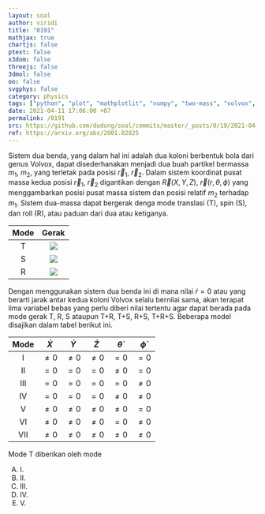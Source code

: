```yaml
---
layout: soal
author: viridi
title: "0191"
mathjax: true
chartjs: false
ptext: false
x3dom: false
threejs: false
3dmol: false
oo: false
svgphys: false
category: physics
tags: ["python", "plot", "mathplotlit", "numpy", "two-mass", "volvox", "ellipse", "fi3201", "2020-2"]
date: 2021-04-11 17:06:00 +07
permalink: /0191
src: https://github.com/dudung/soal/commits/master/_posts/0/19/2021-04-10-two-mass-system-5.md
ref: https://arxiv.org/abs/2001.02825
---
```

Sistem dua benda, yang dalam hal ini adalah dua koloni berbentuk bola dari genus Volvox, dapat disederhanakan menjadi dua buah partikel bermassa $m_1$, $m_2$, yang terletak pada posisi $\vec{r} _1$, $\vec{r} _2$. Dalam sistem koordinat pusat massa kedua posisi $\vec{r} _1$, $\vec{r} _2$ digantikan dengan $\vec{R}(X, Y, Z)$, $\vec{r}(r, \theta, \phi)$ yang menggambarkan posisi pusat massa sistem dan posisi relatif $m_2$ terhadap $m_1$. Sistem dua-massa dapat bergerak denga mode translasi (T), spin (S), dan roll (R), atau paduan dari dua atau ketiganya.

Mode | Gerak 
:-: | :-:
T | ![]({{site.baseurl}}/assets/img/0/19/0191a.png)
S | ![]({{site.baseurl}}/assets/img/0/19/0191b.png)
R | ![]({{site.baseurl}}/assets/img/0/19/0191c.png)

Dengan menggunakan sistem dua benda ini di mana nilai $\dot{r} = 0$ atau yang berarti jarak antar kedua koloni Volvox selalu bernilai sama, akan terapat lima variabel bebas yang perlu diberi nilai tertentu agar dapat berada pada mode gerak T, R, S ataupun T+R, T+S, R+S, T+R+S. Beberapa model disajikan dalam tabel berikut ini.

Mode | $\dot{X}$ | $\dot{Y}$ | $\dot{Z}$ | $\dot{\theta}$ | $\dot{\phi}$
:-: | :-: | :-: | :-: | :-: | :-:
I   | $\ne 0$ | $\ne 0$ | $\ne 0$ | $= 0$ | $= 0$  
II  | $= 0$ | $= 0$ | $= 0$ | $\ne 0$ | $= 0$
III | $= 0$ | $= 0$ | $= 0$ | $= 0$ | $\ne 0$
IV  | $= 0$ | $= 0$ | $= 0$ | $\ne 0$ | $\ne 0$
V   | $\ne 0$ | $\ne 0$ | $\ne 0$ | $\ne 0$ | $= 0$
VI  | $\ne 0$ | $\ne 0$ | $\ne 0$ | $= 0$ | $\ne 0$
VII | $\ne 0$ | $\ne 0$ | $\ne 0$ | $\ne 0$ | $\ne 0$

Mode T diberikan oleh mode

<ol type="A">
<li>I.
<li>II.
<li>III.
<li>IV.
<li>V.
